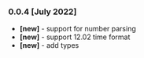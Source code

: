 ### 0.0.4 [July 2022]
- **[new]** - support for number parsing
- **[new]** - support 12.02 time format
- **[new]** - add types
